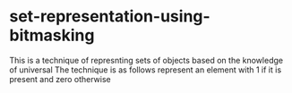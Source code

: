 # set-representation-using-bitmasking

This is a technique of represnting sets of objects based on the knowledge of universal 
The technique is as follows represent an element with 1 if it is present and zero otherwise
